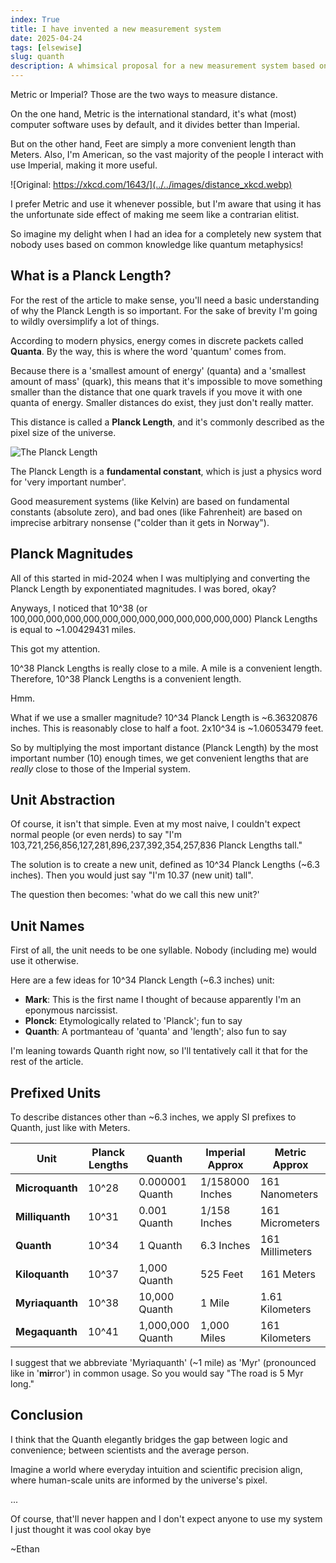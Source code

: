 ```yaml
---
index: True
title: I have invented a new measurement system
date: 2025-04-24
tags: [elsewise]
slug: quanth
description: A whimsical proposal for a new measurement system based on Planck lengths and quantum physics.
---
```


Metric or Imperial? Those are the two ways to measure distance.

On the one hand, Metric is the international standard, it's what (most) computer software uses by default, and it divides better than Imperial.

But on the other hand, Feet are simply a more convenient length than Meters. Also, I'm American, so the vast majority of the people I interact with use Imperial, making it more useful.

![Original: https://xkcd.com/1643/](../../images/distance_xkcd.webp)

I prefer Metric and use it whenever possible, but I'm aware that using it has the unfortunate side effect of making me seem like a contrarian elitist.

So imagine my delight when I had an idea for a completely new system that nobody uses based on common knowledge like quantum metaphysics!

## What is a Planck Length?

For the rest of the article to make sense, you'll need a basic understanding of why the Planck Length is so important. For the sake of brevity I'm going to wildly oversimplify a lot of things.

According to modern physics, energy comes in discrete packets called **Quanta**. By the way, this is where the word 'quantum' comes from.

Because there is a 'smallest amount of energy' (quanta) and a 'smallest amount of mass' (quark), this means that it's impossible to move something smaller than the distance that one quark travels if you move it with one quanta of energy. Smaller distances do exist, they just don't really matter.

This distance is called a **Planck Length**, and it's commonly described as the pixel size of the universe.

![The Planck Length](../../images/planck_length.webp)

The Planck Length is a **fundamental constant**, which is just a physics word for 'very important number'.

Good measurement systems (like Kelvin) are based on fundamental constants (absolute zero), and bad ones (like Fahrenheit) are based on imprecise arbitrary nonsense ("colder than it gets in Norway").

## Planck Magnitudes

All of this started in mid-2024 when I was multiplying and converting the Planck Length by exponentiated magnitudes. I was bored, okay?

Anyways, I noticed that 10^38 (or 100,000,000,000,000,000,000,000,000,000,000,000,000) Planck Lengths is equal to ~1.00429431 miles.

This got my attention.

10^38 Planck Lengths is really close to a mile. A mile is a convenient length. Therefore, 10^38 Planck Lengths is a convenient length.

Hmm.

What if we use a smaller magnitude? 10^34 Planck Length is ~6.36320876 inches. This is reasonably close to half a foot. 2x10^34 is ~1.06053479 feet.

So by multiplying the most important distance (Planck Length) by the most important number (10) enough times, we get convenient lengths that are *really* close to those of the Imperial system.

## Unit Abstraction

Of course, it isn't that simple. Even at my most naive, I couldn't expect normal people (or even nerds) to say "I'm 103,721,256,856,127,281,896,237,392,354,257,836 Planck Lengths tall."

The solution is to create a new unit, defined as 10^34 Planck Lengths (~6.3 inches). Then you would just say "I'm 10.37 (new unit) tall".

The question then becomes: 'what do we call this new unit?'

## Unit Names

First of all, the unit needs to be one syllable. Nobody (including me) would use it otherwise.

Here are a few ideas for 10^34 Planck Length (~6.3 inches) unit:

- **Mark**: This is the first name I thought of because apparently I'm an eponymous narcissist.
- **Plonck**: Etymologically related to 'Planck'; fun to say
- **Quanth**: A portmanteau of 'quanta' and 'length'; also fun to say

I'm leaning towards Quanth right now, so I'll tentatively call it that for the rest of the article.

## Prefixed Units

To describe distances other than ~6.3 inches, we apply SI prefixes to Quanth, just like with Meters.

| Unit           | Planck Lengths | Quanth           | Imperial Approx   | Metric Approx     |
|----------------|----------------|------------------|-------------------|-------------------|
| **Microquanth**| 10^28          | 0.000001 Quanth  | 1/158000 Inches   | 161 Nanometers    |
| **Milliquanth**| 10^31          | 0.001 Quanth     | 1/158 Inches      | 161 Micrometers   |
| **Quanth**     | 10^34          | 1 Quanth         | 6.3 Inches        | 161 Millimeters   |
| **Kiloquanth** | 10^37          | 1,000 Quanth     | 525 Feet          | 161 Meters        |
| **Myriaquanth**| 10^38          | 10,000 Quanth    | 1 Mile            | 1.61 Kilometers   |
| **Megaquanth** | 10^41          | 1,000,000 Quanth | 1,000 Miles       | 161 Kilometers    |

I suggest that we abbreviate 'Myriaquanth' (~1 mile) as 'Myr' (pronounced like in '**mir**ror') in common usage. So you would say "The road is 5 Myr long."

## Conclusion

I think that the Quanth elegantly bridges the gap between logic and convenience; between scientists and the average person.

Imagine a world where everyday intuition and scientific precision align, where human-scale units are informed by the universe's pixel.

...

Of course, that'll never happen and I don't expect anyone to use my system I just thought it was cool okay bye

~Ethan
